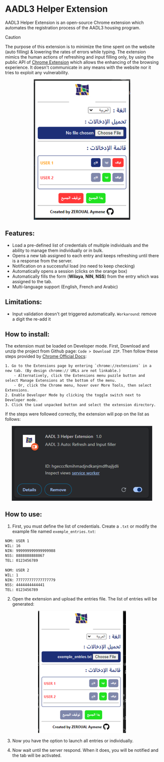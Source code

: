 # AADL3 Helper Extension
AADL3 Helper Extension is an open-source Chrome extension which automates the registration process of the AADL3 housing program. 

> [!CAUTION]
> The purpose of this extension is to minimize the time spent on the website (auto filling) & lowering the rates of errors while typing. The extension mimics the human actions of refreshing and input filling only, by using the public API of [Chrome Extension](https://developer.chrome.com/docs/extensions) which allows the enhancing of the browsing experience. It doesn't communicate in any means with the website nor it tries to exploit any vulnerability. 

<p align="center">
  <img height="460" src="res/extension_preview.PNG">
</p>

## Features:

- Load a pre-defined list of credentials of multiple individuals and the ability to manage them individually or in bulk.
- Opens a new tab assigned to each entry and keeps refreshing until there is a response from the server.
- Notification on a successful load (no need to keep checking)
- Automatically opens a session (clicks on the orange box)
-  Automatically fills the form (**Wilaya**, **NIN**, **NSS**) from the entry which was assigned to the tab.
- Multi-language support (English, French and Arabic)

## Limitations:

-  Input validation doesn't get triggered automatically. `Workaround`: remove a digit the re-add it

## How to install:
The extension must be loaded on Developer mode. First, Download and unzip the project from Github page: `Code > Download ZIP`. Then follow  these steps provided by [Chrome Official Docs](https://developer.chrome.com/docs/extensions/get-started/tutorial/hello-world):

```
1. Go to the Extensions page by entering `chrome://extensions` in a new tab. (By design chrome:// URLs are not linkable.)
	- Alternatively, click the Extensions menu puzzle button and select Manage Extensions at the bottom of the menu.
	- Or, click the Chrome menu, hover over More Tools, then select Extensions.
2. Enable Developer Mode by clicking the toggle switch next to Developer mode.
3. Click the Load unpacked button and select the extension directory. 
```
If the steps were followed correctly, the extension will pop on the list as follows:

<p align="center">
  <img width="460" src="res/extension_dev.PNG">
</p>

## How to use:
1. First, you must define the list of credentials. Create a `.txt` or modify the example file named `exemple_entries.txt`:
```
NOM: USER 1
WIL: 16
NIN: 999999999999999988
NSS: 8888888888867
TEL: 0123456789

NOM: USER 2
WIL: 1
NIN: 777777777777777779
NSS: 4444444444441
TEL: 0123456789
```
2. Open the extension and upload the entries file. The list of entries will be generated:
<p align="center">
  <img height="400" src="res/extension_loaded_entries.PNG">
</p>

3. Now you have the option to launch all entries or individually.

4. Now wait until the server respond. When it does, you will be notified and the tab will be activated.
